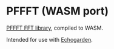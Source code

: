 # PFFFT (WASM port)

[PFFFT FFT library](https://bitbucket.org/jpommier/pffft), compiled to WASM.

Intended for use with [Echogarden](https://github.com/echogarden-project/echogarden).
